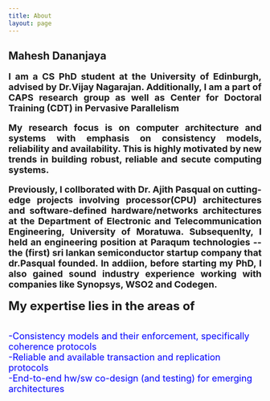 ```yaml
---
title: About
layout: page
---
```

<h2>Mahesh Dananjaya</h2>

<font size="4">
<p align="justify"><strong>I am a CS PhD student at the <a style="text-decoration:none" href="https://www.ed.ac.uk/">University of Edinburgh</a>, advised by <a style="text-decoration:none" href="http://homepages.inf.ed.ac.uk/vnagaraj/">Dr.Vijay Nagarajan</a>. Additionally, I am a part of CAPS research group as well as Center for Doctoral Training (CDT) in <a style="text-decoration:none" href="http://web.inf.ed.ac.uk/infweb/student-services/cdt/pervasive-parallelism">Pervasive Parallelism</a></strong></p>


<p align="justify"><strong> My research focus is on computer architecture and systems with emphasis on <b> consistency models</b>, <b>reliability</b> and <b>availability</b>.  This is highly motivated by new trends in building robust, reliable and secute computing systems. </strong></p>

<p align="justify"><strong>Previously, I collborated with <a style="text-decoration:none" href="http://www.ent.mrt.ac.lk/~pasqual/">Dr. Ajith Pasqual</a> on cutting-edge projects involving processor(CPU) architectures and software-defined hardware/networks architectures at the Department of Electronic and Telecommunication Engineering, University of Moratuwa. Subsequenlty, I held an engineering position at Paraqum technologies -- the (first) sri lankan semiconductor startup company that dr.Pasqual founded. In addiion, before starting my PhD, I also gained sound industry experience working with companies like Synopsys, WSO2 and Codegen. </strong></p>
</font>

<p>
<font size="5">
 <strong> My expertise lies in the areas of </strong>
</font>
</p>

<p style="color:blue">
<font size="4">
<br>
-Consistency models and their enforcement, specifically coherence protocols
<br>
-Reliable and available transaction and replication protocols
<br>
-End-to-end hw/sw co-design (and testing) for emerging architectures</p>
</font>
<p>

<p hidden>I live in Edinburgh, one of the most beautiful cities in the world.
![Profile Image]({{ site.url }}/{{ site.cover }})
</p>
